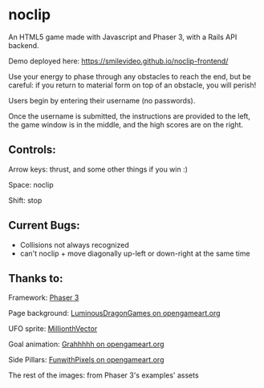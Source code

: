 # noclip
An HTML5 game made with Javascript and Phaser 3, with a Rails API backend.

Demo deployed here: https://smilevideo.github.io/noclip-frontend/

Use your energy to phase through any obstacles to reach the end, but be careful: if you return to material form on top of an obstacle, you will perish!

Users begin by entering their username (no passwords).

Once the username is submitted, the instructions are provided to the left, the game window is in the middle, and the high scores are on the right.

## Controls:

Arrow keys: thrust, and some other things if you win :)

Space: noclip

Shift: stop

## Current Bugs:
- Collisions not always recognized
- can't noclip + move diagonally up-left or down-right at the same time

## Thanks to:
Framework: [Phaser 3](phaser.io)

Page background: [LuminousDragonGames on opengameart.org](https://opengameart.org/content/perfectly-seamless-night-sky)

UFO sprite: [MillionthVector](http://millionthvector.blogspot.de)

Goal animation: [Grahhhhh on opengameart.org](https://opengameart.org/content/animated-blue-ring-explosion)

Side Pillars: [FunwithPixels on opengameart.org](https://opengameart.org/content/sci-fi-blue-pillar)

The rest of the images: from Phaser 3's examples' assets
